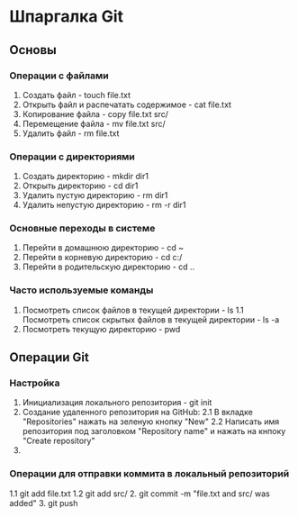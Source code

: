 # Шпаргалка Git

## Основы

### Операции с файлами

1. Создать файл - touch file.txt
2. Открыть файл и распечатать содержимое - cat file.txt
3. Копирование файла - copy file.txt src/
4. Перемещение файла - mv file.txt src/
5. Удалить файл - rm file.txt


### Операции с директориями

1. Создать директорию - mkdir dir1
2. Открыть директорию - cd dir1
3. Удалить пустую директорию - rm dir1
4. Удалить непустую директорию - rm -r dir1


### Основные переходы в системе

1. Перейти в домашнюю директорию - cd ~
2. Перейти в корневую директорию - cd c:/
3. Перейти в родительскую директорию - cd ..


### Часто используемые команды

1. Посмотреть список файлов в текущей директории - ls
1.1 Посмотреть список скрытых файлов в текущей директории - ls -a
2. Посмотреть текущую директорию - pwd


## Операции Git


### Настройка

1. Инициализация локального репозитория - git init
2. Создание удаленного репозитория на GitHub:
2.1 В вкладке "Repositories" нажать на зеленую кнопку "New"
2.2 Написать имя репозитория под заголовком "Repository name" и нажать на кнпоку "Create repository"
3. 

### Операции для отправки коммита в локальный репозиторий

1.1 git add file.txt
1.2 git add src/
2. git commit -m "file.txt and src/ was added"
3. git push

